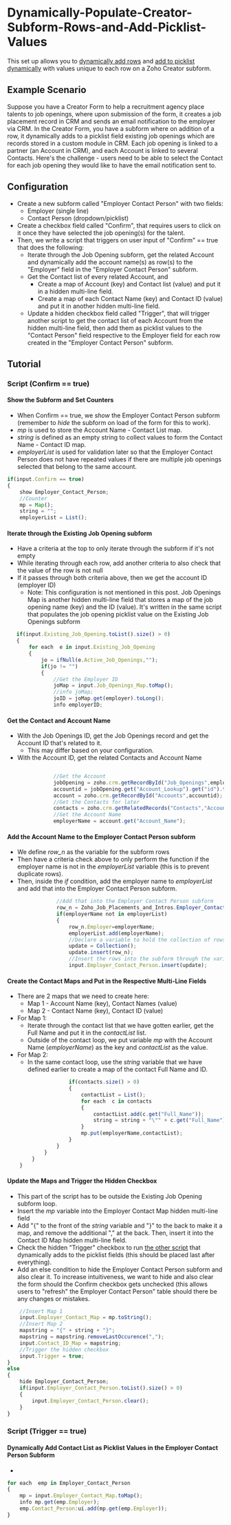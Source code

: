 # Dynamically-Populate-Creator-Subform-Rows-and-Add-Picklist-Values
This set up allows you to [dynamically add rows](https://www.zoho.com/deluge/help/miscellaneous/insert-subform-row.html) and [add to picklist dynamically](https://www.zoho.com/creator/help/fields/add-to-picklist-dynamically.html) with values unique to each row on a Zoho Creator subform.

## Example Scenario
Suppose you have a Creator Form to help a recruitment agency place talents to job openings, where upon submission of the form, it creates a job placement record in CRM and sends an email notification to the employer via CRM. In the Creator Form, you have a subform where on addition of a row, it dynamically adds to a picklist field existing job openings which are records stored in a custom module in CRM. Each job opening is linked to a partner (an Account in CRM), and each Account is linked to several Contacts. Here's the challenge - users need to be able to select the Contact for each job opening they would like to have the email notification sent to.

## Configuration
* Create a new subform called "Employer Contact Person" with two fields:
  * Employer (single line)
  * Contact Person (dropdown/picklist)
* Create a checkbox field called "Confirm", that requires users to click on it once they have selected the job opening(s) for the talent. 
* Then, we write a script that triggers on user input of "Confirm" == true that does the following:
  * Iterate through the Job Opening subform, get the related Account and dynamically add the account name(s) as row(s) to the "Employer" field in the "Employer Contact Person" subform.
  * Get the Contact list of every related Account, and
    * Create a map of Account (key) and Contact list (value) and put it in a hidden multi-line field.
    * Create a map of each Contact Name (key) and Contact ID (value) and put it in another hidden multi-line field.
  * Update a hidden checkbox field called "Trigger", that will trigger another script to get the contact list of each Account from the hidden multi-line field, then add them as picklist values to the "Contact Person" field respective to the Employer field for each row created in the "Employer Contact Person" subform.

## Tutorial

### Script (Confirm == true)

#### Show the Subform and Set Counters
* When Confirm == true, we *show* the Employer Contact Person subform (remember to *hide* the subform on load of the form for this to work).
* *mp* is used to store the Account Name - Contact List map.
* *string* is defined as an empty string to collect values to form the Contact Name - Contact ID map.
* *employerList* is used for validation later so that the Employer Contact Person does not have repeated values if there are multiple job openings selected that belong to the same account.

```javascript
if(input.Confirm == true)
{
	show Employer_Contact_Person;
	//Counter
	mp = Map();
	string = "";
	employerList = List();
 ```
 
 #### Iterate through the Existing Job Opening subform
 * Have a criteria at the top to only iterate through the subform if it's not empty
 * While iterating through each row, add another criteria to also check that the value of the row is not null
 * If it passes through both criteria above, then we get the account ID (employer ID)
 	* Note: This configuration is not mentioned in this post. Job Openings Map is another hidden multi-line field that stores a map of the job opening name (key) and the ID (value). It's written in the same script that populates the job opening picklist value on the Existing Job Openings subform
 
 ```javascript
 	if(input.Existing_Job_Opening.toList().size() > 0)
	{
		for each  e in input.Existing_Job_Opening
		{
			jo = ifNull(e.Active_Job_Openings,"");
			if(jo != "")
			{
				//Get the Employer ID
				joMap = input.Job_Openings_Map.toMap();
				//info joMap;
				joID = joMap.get(employer).toLong();
				info employerID;
 ```
 
 #### Get the Contact and Account Name
 * With the Job Openings ID, get the Job Openings record and get the Account ID that's related to it.
 	* This may differ based on your configuration.
 * With the Account ID, get the related Contacts and Account Name
 ```javascript
 
 				//Get the Account
				jobOpening = zoho.crm.getRecordById("Job_Openings",employerID);
				accountid = jobOpening.get("Account_Lookup").get("id").toLong();
				account = zoho.crm.getRecordById("Accounts",accountid);
				//Get the Contacts for later
				contacts = zoho.crm.getRelatedRecords("Contacts","Accounts",accountid);				
				//Get the Account Name
				employerName = account.get("Account_Name");
```


#### Add the Account Name to the Employer Contact Person subform
* We define *row_n* as the variable for the subform rows
* Then have a criteria check above to only perform the function if the employer name is not in the *employerList* variable (this is to prevent duplicate rows).
* Then, inside the *if* condition, add the employer name to *employerList* and add that into the Employer Contact Person subform.

```javascript
				//Add that into the Employer Contact Person subform
				row_n = Zoho_Job_Placements_and_Intros.Employer_Contact_Person();
				if(employerName not in employerList)
				{
					row_n.Employer=employerName;
					employerList.add(employerName);
					//Declare a variable to hold the collection of rows
					update = Collection();
					update.insert(row_n);
					//Insert the rows into the subform through the variable
					input.Employer_Contact_Person.insert(update);
```

#### Create the Contact Maps and Put in the Respective Multi-Line Fields
* There are 2 maps that we need to create here:
	* Map 1 - Account Name (key), Contact Names (value)
	* Map 2 - Contact Name (key), Contact ID (value)
* For Map 1:
	* Iterate through the contact list that we have gotten earlier, get the Full Name and put it in the *contactList* list.
	* Outside of the contact loop, we put variable *mp* with the Account Name (*employerName*) as the key and *contactList* as the value.
* For Map 2:
	* In the same contact loop, use the *string* variable that we have defined earlier to create a map of the contact Full Name and ID. 

```javascript
					if(contacts.size() > 0)
					{
						contactList = List();
						for each  c in contacts
						{
							contactList.add(c.get("Full_Name"));
							string = string + "\"" + c.get("Full_Name") + "\"" + ":" + c.get("id") + ",";
						}
						mp.put(employerName,contactList);
					}
				}
			}
		}
	}
```

#### Update the Maps and Trigger the Hidden Checkbox
* This part of the script has to be outside the Existing Job Opening subform loop.
* Insert the *mp* variable into the Employer Contact Map hidden multi-line field
* Add "{" to the front of the *string* variable and "}" to the back to make it a map, and remove the additional "," at the back. Then, insert it into the 
Contact ID Map hidden multi-line field.
* Check the hidden "Trigger" checkbox to run [the other script](#dynamically-add-contact-list-as-picklist-values-in-the-employer-contact-person-subform) that dynamically adds to the picklist fields (this should be placed last after everything).
* Add an else condition to hide the Employer Contact Person subform and also clear it. To increase intuitiveness, we want to hide and also clear the form should the Confirm checkbox gets unchecked (this allows users to "refresh" the Employer Contact Person" table should there be any changes or mistakes.

```javascript
	//Insert Map 1
	input.Employer_Contact_Map = mp.toString();
	//Insert Map 2
	mapstring = "{" + string + "}";
	mapstring = mapstring.removeLastOccurence(",");
	input.Contact_ID_Map = mapstring;
	//Trigger the hidden checkbox
	input.Trigger = true;
}
else
{
	hide Employer_Contact_Person;
	if(input.Employer_Contact_Person.toList().size() > 0)
	{
		input.Employer_Contact_Person.clear();
	}
}
```
### Script (Trigger == true)

#### Dynamically Add Contact List as Picklist Values in the Employer Contact Person Subform
* 

```javascript
for each  emp in Employer_Contact_Person
{
	mp = input.Employer_Contact_Map.toMap();
	info mp.get(emp.Employer);
	emp.Contact_Person:ui.add(mp.get(emp.Employer));
}
```

